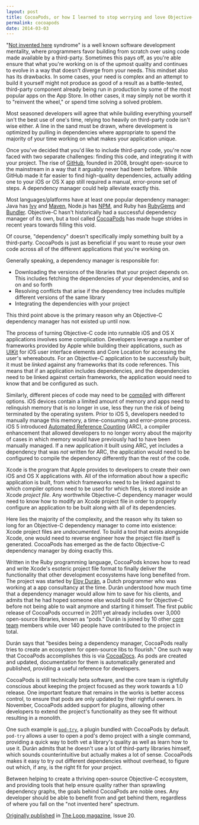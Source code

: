 ```yaml
---
layout: post
title: CocoaPods, or how I learned to stop worrying and love Objective-C dependency management
permalink: cocoapods
date: 2014-03-03
---
```


"[Not invented here](http://en.wikipedia.org/wiki/Not_invented_here) syndrome" is a well known software development mentality, where programmers favor building from scratch over using code made available by a third-party. Sometimes this pays off, as you're able ensure that what you're working on is of the upmost quality and continues to evolve in a way that doesn't diverge from your needs. This mindset also has its drawbacks. In some cases, your need is complex and an attempt to build it yourself might not produce as good of a result as a battle-tested, third-party component already being run in production by some of the most popular apps on the App Store. In other cases, it may simply not be worth it to "reinvent the wheel," or spend time solving a solved problem.

Most seasoned developers will agree that while building everything yourself isn't the best use of one's time, relying too heavily on third-party code isn't wise either. A line in the sand must be drawn, where development is optimized by pulling in dependencies where appropriate to spend the majority of your time working on what makes your application unique.

Once you've decided that you'd like to include third-party code, you're now faced with two separate challenges: finding this code, and integrating it with your project. The rise of [GitHub](https://github.com), founded in 2008, brought open-source to the mainstream in a way that it arguably never had been before. While GitHub made it far easier to find high-quality dependencies, actually adding one to your iOS or OS X app still required a manual, error-prone set of steps. A dependency manager could help alleviate exactly this.

Most languages/platforms have at least one popular dependency manager: Java has [Ivy](http://ant.apache.org/ivy/) and [Maven](http://maven.apache.org), Node.js has [NPM](https://www.npmjs.org), and Ruby has [RubyGems](http://rubygems.org) and [Bundler](http://bundler.io). Objective-C hasn't historically had a successful dependency manager of its own, but a tool called [CocoaPods](http://cocoapods.org) has made huge strides in recent years towards filling this void.

Of course, "dependency" doesn't specifically imply something built by a third-party. CocoaPods is just as beneficial if you want to reuse your *own* code across all of the different applications that you're working on.

Generally speaking, a dependency manager is responsible for:

* Downloading the versions of the libraries that your project depends on. This includes fetching the dependencies of your dependencies, and so on and so forth
* Resolving conflicts that arise if the dependency tree includes multiple different versions of the same library
* Integrating the dependencies with your project

This third point above is the primary reason why an Objective-C dependency manager has not existed up until now. 

The process of turning Objective-C code into runnable iOS and OS X applications involves some complication. Developers leverage a number of frameworks provided by Apple while building their applications, such as [UIKit](https://developer.apple.com/library/ios/documentation/uikit/reference/uikit_framework/_index.html) for iOS user interface elements and Core Location for accessing the user's whereabouts. For an Objective-C application to be successfully built, it must be *linked* against any frameworks that its code references. This means that if an application includes dependencies, and the dependencies need to be linked against certain frameworks, the application would need to know that and be configured as such.

Similarly, different pieces of code may need to be [compiled](http://en.wikipedia.org/wiki/Compiler) with different options. iOS devices contain a limited amount of memory and apps need to relinquish memory that is no longer in use, less they run the risk of being terminated by the operating system. Prior to iOS 5, developers needed to manually manage this memory, a time-consuming and error-prone process. iOS 5 introduced [Automated Reference Counting](http://clang.llvm.org/docs/AutomaticReferenceCounting.html) (ARC), a compiler enhancement that allowed developers to no longer worry about the majority of cases in which memory would have previously had to have been manually managed. If a new application it built using ARC, yet includes a dependency that was *not* written for ARC, the application would need to be configured to compile the dependency differently than the rest of the code.

Xcode is the program that Apple provides to developers to create their own iOS and OS X applications with. All of the information about how a specific application is built, from which frameworks need to be linked against to which compiler options need to be used for which files, is stored inside an Xcode *project file*. Any worthwhile Objective-C dependency manager would need to know how to modify an Xcode project file in order to properly configure an application to be built along with all of its dependencies. 

Here lies the majority of the complexity, and the reason why its taken so long for an Objective-C dependency manager to come into existence: Xcode project files are *undocumented*. To build a tool that exists alongside Xcode, one would need to reverse engineer how the project file itself is generated. CocoaPods has emerged as the de facto Objective-C dependency manager by doing exactly this. 

Written in the Ruby programming language, CocoaPods knows how to read and write Xcode's esoteric project file format to finally deliver the functionality that other development ecosystems have long benefited from. The project was started by [Eloy Durán](https://github.com/alloy), a Dutch programmer who was working at a app consultancy at the time. Durán understood how much time that a dependency manager would allow him to save for his clients, and admits that he had hoped someone else would build one for Objective-C before not being able to wait anymore and starting it himself. The first public release of CocoaPods occurred in 2011 yet already includes over 3,000 open-source libraries, known as "pods." Durán is joined by 10 other [core team](http://cocoapods.org/about) members while over 140 people have contributed to the project in total.

Durán says that "besides being a dependency manager, CocoaPods really tries to create an ecosystem for open-source libs to flourish." One such way that CocoaPods accomplishes this is via [CocoaDocs](http://blog.cocoapods.org/CocoaPods-0.29/). As pods are created and updated, documentation for them is automatically generated and published, providing a useful reference for developers.

CocoaPods is still technically beta software, and the core team is rightfully conscious about keeping the project focused as they work towards a 1.0 release. One important feature that remains in the works is better access control, to ensure that pods are only updated by their rightful owners. In November, CocoaPods added support for plugins, allowing other developers to extend the project's functionality as they see fit without resulting in a monolith. 

One such example is [`pod-try`](http://blog.cocoapods.org/CocoaPods-0.29/), a plugin bundled with CocoaPods by default. `pod-try` allows a user to open a pod's demo project with a single command, providing a quick way to both vet a library's quality as well as learn how to use it. Durán admits that he doesn't use a lot of third-party libraries himself, which sounds counterintuitive but actually makes a lot of sense. CocoaPods makes it easy to try out different dependencies without overhead, to figure out which, if any, is the right fit for your project.

Between helping to create a thriving open-source Objective-C ecosystem, and providing tools that help ensure quality rather than sprawling dependency graphs, the goals behind CocoaPods are noble ones. Any developer should be able to benefit from and get behind them, regardless of where you fall on the "not invented here" spectrum.

[Originally published](http://glidedata.com/the-loop-magazine/issue-20/cocoapods-or-how-i-learned-to-stop-worrying-and-love-objective-c/) in [The Loop magazine](http://www.loopinsight.com/magazine/), Issue 20.

